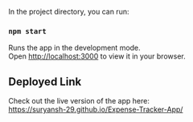 
In the project directory, you can run:

### `npm start`

Runs the app in the development mode.\
Open [http://localhost:3000](http://localhost:3000) to view it in your browser.

## Deployed Link

Check out the live version of the app here:  
https://suryansh-29.github.io/Expense-Tracker-App/

